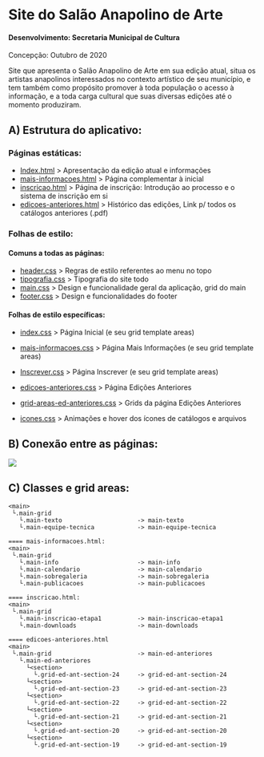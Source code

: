 # Site do Salão Anapolino de Arte
#### Desenvolvimento: Secretaria Municipal de Cultura
Concepção: Outubro de 2020

Site que apresenta o Salão Anapolino de Arte em sua edição atual, situa
os artistas anapolinos interessados no contexto artístico de seu município,
e tem também como propósito promover à toda população o acesso à informação,
e a toda carga cultural que suas diversas edições até o momento produziram.

## A) Estrutura do aplicativo:

### Páginas estáticas:
- [Index.html](/Index.html) > Apresentação da edição atual e informações
- [mais-informacoes.html](/mais-informacoes.html) > Página complementar à inicial
- [inscricao.html](/inscricao.html) > Página de inscrição: Introdução ao processo e o sistema de inscrição em si
- [edicoes-anteriores.html](/edicoes-anteriores.html) > Histórico das edições, Link p/ todos os catálogos anteriores (.pdf)

### Folhas de estilo:
#### Comuns a todas as páginas:
- [header.css](/css/header.css) > Regras de estilo referentes ao menu no topo
- [tipografia.css](/css/tipografia.css) > Tipografia do site todo
- [main.css](/css/main.css) > Design e funcionalidade geral da aplicação, grid do main
- [footer.css](/css/footer.css) > Design e funcionalidades do footer
   
#### Folhas de estilo específicas:
- [index.css](/css/index.css) > Página Inicial (e seu grid template areas)
- [mais-informacoes.css](/css/mais-informacoes.css) > Página Mais Informações (e seu grid template areas)
- [Inscrever.css](/css/inscrever.css) > Página Inscrever (e seu grid template areas)
- [edicoes-anteriores.css](/css/edicoes-anteriores.css) > Página Edições Anteriores
- [grid-areas-ed-anteriores.css](/css/grid-areas-ed-anteriores.css) > Grids da página Edições Anteriores

- [icones.css](/css/icones.css) > Animações e hover dos ícones de catálogos e arquivos

## B) Conexão entre as páginas:
![](https://dl.dropbox.com/s/4sdsdvuyb6cdifc/readme_1%20-%20conexao%20entras%20paginas.jpg)

## C) Classes e grid areas:
```==== index.html:
<main>
 └.main-grid
   └.main-texto                     -> main-texto
   └.main-equipe-tecnica            -> main-equipe-tecnica

==== mais-informacoes.html:
<main>
 └.main-grid
   └.main-info                      -> main-info
   └.main-calendario                -> main-calendario
   └.main-sobregaleria              -> main-sobregaleria
   └.main-publicacoes               -> main-publicacoes

==== inscricao.html:
<main>
 └.main-grid
   └.main-inscricao-etapa1          -> main-inscricao-etapa1
   └.main-downloads                 -> main-downloads

==== edicoes-anteriores.html
<main>
 └.main-grid                        -> main-ed-anteriores
   └.main-ed-anteriores
     └<section>
       └.grid-ed-ant-section-24     -> grid-ed-ant-section-24
     └<section>
       └.grid-ed-ant-section-23     -> grid-ed-ant-section-23
     └<section>
       └.grid-ed-ant-section-22     -> grid-ed-ant-section-22
     └<section>
       └.grid-ed-ant-section-21     -> grid-ed-ant-section-21
     └<section>
       └.grid-ed-ant-section-20     -> grid-ed-ant-section-20
     └<section>
       └.grid-ed-ant-section-19     -> grid-ed-ant-section-19
 ```

